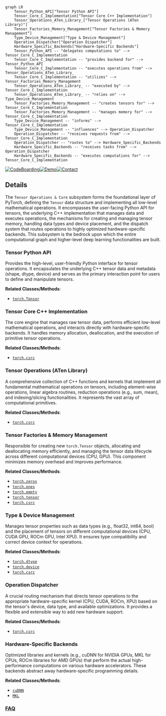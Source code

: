 ```mermaid
graph LR
    Tensor_Python_API["Tensor Python API"]
    Tensor_Core_C_Implementation["Tensor Core C++ Implementation"]
    Tensor_Operations_ATen_Library_["Tensor Operations (ATen Library)"]
    Tensor_Factories_Memory_Management["Tensor Factories & Memory Management"]
    Type_Device_Management["Type & Device Management"]
    Operation_Dispatcher["Operation Dispatcher"]
    Hardware_Specific_Backends["Hardware-Specific Backends"]
    Tensor_Python_API -- "delegates computations to" --> Tensor_Core_C_Implementation
    Tensor_Core_C_Implementation -- "provides backend for" --> Tensor_Python_API
    Tensor_Core_C_Implementation -- "executes operations from" --> Tensor_Operations_ATen_Library_
    Tensor_Core_C_Implementation -- "utilizes" --> Tensor_Factories_Memory_Management
    Tensor_Operations_ATen_Library_ -- "executed by" --> Tensor_Core_C_Implementation
    Tensor_Operations_ATen_Library_ -- "relies on" --> Type_Device_Management
    Tensor_Factories_Memory_Management -- "creates tensors for" --> Tensor_Core_C_Implementation
    Tensor_Factories_Memory_Management -- "manages memory for" --> Tensor_Core_C_Implementation
    Type_Device_Management -- "informs" --> Tensor_Core_C_Implementation
    Type_Device_Management -- "influences" --> Operation_Dispatcher
    Operation_Dispatcher -- "receives requests from" --> Tensor_Core_C_Implementation
    Operation_Dispatcher -- "routes to" --> Hardware_Specific_Backends
    Hardware_Specific_Backends -- "receives tasks from" --> Operation_Dispatcher
    Hardware_Specific_Backends -- "executes computations for" --> Tensor_Core_C_Implementation
```

[![CodeBoarding](https://img.shields.io/badge/Generated%20by-CodeBoarding-9cf?style=flat-square)](https://github.com/CodeBoarding/GeneratedOnBoardings)[![Demo](https://img.shields.io/badge/Try%20our-Demo-blue?style=flat-square)](https://www.codeboarding.org/demo)[![Contact](https://img.shields.io/badge/Contact%20us%20-%20contact@codeboarding.org-lightgrey?style=flat-square)](mailto:contact@codeboarding.org)

## Details

The `Tensor Operations & Core` subsystem forms the foundational layer of PyTorch, defining the `Tensor` data structure and implementing all low-level mathematical operations. It encompasses the user-facing Python API for tensors, the underlying C++ implementation that manages data and executes operations, the mechanisms for creating and managing tensor memory, handling data types and device placement, and the dispatch system that routes operations to highly optimized hardware-specific backends. This subsystem is the bedrock upon which the entire computational graph and higher-level deep learning functionalities are built.

### Tensor Python API
Provides the high-level, user-friendly Python interface for tensor operations. It encapsulates the underlying C++ tensor data and metadata (shape, dtype, device) and serves as the primary interaction point for users to define and manipulate tensors.


**Related Classes/Methods**:

- <a href="https://github.com/pytorch/pytorch/blob/main/torch/_dynamo/variables/torch.py" target="_blank" rel="noopener noreferrer">`torch.Tensor`</a>


### Tensor Core C++ Implementation
The core engine that manages raw tensor data, performs efficient low-level mathematical operations, and interacts directly with hardware-specific backends. It handles memory allocation, deallocation, and the execution of primitive tensor operations.


**Related Classes/Methods**:

- <a href="https://github.com/pytorch/pytorch/blob/main/torch/csrc" target="_blank" rel="noopener noreferrer">`torch.csrc`</a>


### Tensor Operations (ATen Library)
A comprehensive collection of C++ functions and kernels that implement all fundamental mathematical operations on tensors, including element-wise operations, linear algebra routines, reduction operations (e.g., sum, mean), and indexing/slicing functionalities. It represents the vast array of computational primitives.


**Related Classes/Methods**:

- <a href="https://github.com/pytorch/pytorch/blob/main/torch/csrc" target="_blank" rel="noopener noreferrer">`torch.csrc`</a>


### Tensor Factories & Memory Management
Responsible for creating new `torch.Tensor` objects, allocating and deallocating memory efficiently, and managing the tensor data lifecycle across different computational devices (CPU, GPU). This component minimizes memory overhead and improves performance.


**Related Classes/Methods**:

- <a href="https://github.com/pytorch/pytorch/blob/main/torch/__init__.py" target="_blank" rel="noopener noreferrer">`torch.zeros`</a>
- <a href="https://github.com/pytorch/pytorch/blob/main/torch/__init__.py" target="_blank" rel="noopener noreferrer">`torch.ones`</a>
- <a href="https://github.com/pytorch/pytorch/blob/main/torch/__init__.py" target="_blank" rel="noopener noreferrer">`torch.empty`</a>
- <a href="https://github.com/pytorch/pytorch/blob/main/torch/_dynamo/variables/torch.py" target="_blank" rel="noopener noreferrer">`torch.tensor`</a>
- <a href="https://github.com/pytorch/pytorch/blob/main/torch/csrc" target="_blank" rel="noopener noreferrer">`torch.csrc`</a>


### Type & Device Management
Manages tensor properties such as data types (e.g., float32, int64, bool) and the placement of tensors on different computational devices (CPU, CUDA GPU, ROCm GPU, Intel XPU). It ensures type compatibility and correct device context for operations.


**Related Classes/Methods**:

- <a href="https://github.com/pytorch/pytorch/blob/main/torch/_dynamo/variables/torch.py" target="_blank" rel="noopener noreferrer">`torch.dtype`</a>
- <a href="https://github.com/pytorch/pytorch/blob/main/torch/_dynamo/variables/torch.py" target="_blank" rel="noopener noreferrer">`torch.device`</a>
- <a href="https://github.com/pytorch/pytorch/blob/main/torch/csrc/Device.cpp" target="_blank" rel="noopener noreferrer">`torch.csrc`</a>


### Operation Dispatcher
A crucial routing mechanism that directs tensor operations to the appropriate hardware-specific kernel (CPU, CUDA, ROCm, XPU) based on the tensor's device, data type, and available optimizations. It provides a flexible and extensible way to add new hardware support.


**Related Classes/Methods**:

- <a href="https://github.com/pytorch/pytorch/blob/main/torch/csrc" target="_blank" rel="noopener noreferrer">`torch.csrc`</a>


### Hardware-Specific Backends
Optimized libraries and kernels (e.g., cuDNN for NVIDIA GPUs, MKL for CPUs, ROCm libraries for AMD GPUs) that perform the actual high-performance computations on various hardware accelerators. These backends abstract away hardware-specific programming details.


**Related Classes/Methods**:

- <a href="https://github.com/pytorch/pytorch/blob/main/torch/backends/cuda/__init__.py" target="_blank" rel="noopener noreferrer">`cuDNN`</a>
- <a href="https://github.com/pytorch/pytorch/blob/main/torch/_meta_registrations.py" target="_blank" rel="noopener noreferrer">`MKL`</a>




### [FAQ](https://github.com/CodeBoarding/GeneratedOnBoardings/tree/main?tab=readme-ov-file#faq)